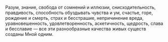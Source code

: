 Разум, знание, свобода от сомнений и иллюзии, снисходительность, правдивость, способность обуздывать чувства и ум, счастье, горе, рождение и смерть, страх и бесстрашие, непричинение вреда, уравновешенность, удовлетворенность, аскетичность, щедрость, слава и бесславие — все эти разнообразные качества живых существ созданы Мной одним.